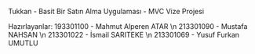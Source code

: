 Tukkan - Basit Bir Satın Alma Uygulaması - MVC Vize Projesi

Hazırlayanlar: 
193301100 - Mahmut Alperen ATAR \n
213301090 - Mustafa NAHSAN \n
213301022 - İsmail SARITEKE \n
213301069 - Yusuf Furkan UMUTLU
